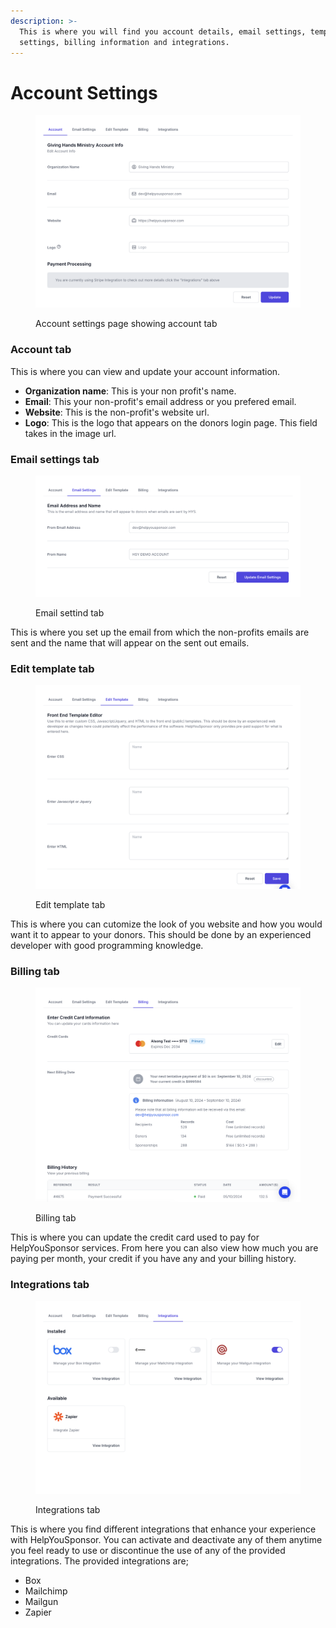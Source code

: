 ```yaml
---
description: >-
  This is where you will find you account details, email settings, template
  settings, billing information and integrations.
---
```


# Account Settings

<figure><img src="../.gitbook/assets/image (12).png" alt=""><figcaption><p>Account settings page showing account tab</p></figcaption></figure>

### Account tab

This is where you can view and update your account information.

* **Organization name**: This is your non profit's name.
* **Email**: This your non-profit's email address or you prefered email.
* **Website**: This is the non-profit's website url.
* **Logo**: This is the logo that appears on the donors login page. This field takes in the image url.

### Email settings tab

<figure><img src="../.gitbook/assets/image (16).png" alt=""><figcaption><p>Email settind tab</p></figcaption></figure>

This is where you set up the email from which the non-profits emails are sent and the name that will appear on the sent out emails.

### Edit template tab

<figure><img src="../.gitbook/assets/image (15).png" alt=""><figcaption><p>Edit template tab</p></figcaption></figure>

This is where you can cutomize the look of you website and how you would want it to appear to your donors. This should be done by an experienced developer with good programming knowledge.

### Billing tab

<figure><img src="../.gitbook/assets/image (14).png" alt=""><figcaption><p>Billing tab</p></figcaption></figure>

This is where you can update the credit card used to pay for HelpYouSponsor services. From here you can also view how much you are paying per month, your credit if you have any and your billing history.

### Integrations tab

<figure><img src="../.gitbook/assets/image (13).png" alt=""><figcaption><p>Integrations tab</p></figcaption></figure>

This is where you find different integrations that enhance your experience with HelpYouSponsor. You can activate and deactivate any of them anytime you feel ready to use or discontinue the use of any of the provided integrations. The provided integrations are;

* Box
* Mailchimp
* Mailgun
* Zapier
